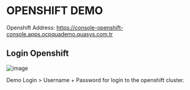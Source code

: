 # OPENSHIFT DEMO

Openshift Address: https://console-openshift-console.apps.ocpquademo.quasys.com.tr

## Login Openshift

![image](https://github.com/user-attachments/assets/25f4e6fe-798b-4d7c-b6fa-9e8980ca7cd6)

Demo Login > Username + Password for login to the openshift cluster.
